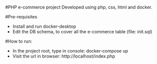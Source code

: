 #PHP e-commerce project
Developed using php, css, html and docker.

#Pre-requisites
- Install and run docker-desktop
- Edit the DB schema, to cover all the e-commerce table (file: init.sql)

#How to run:
- In the project root, type in console: docker-compose up
- Visit the url in browser: http://localhost/index.php
